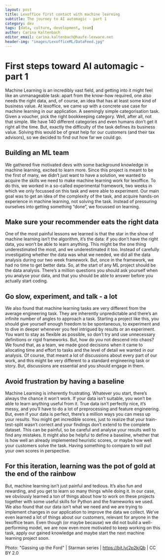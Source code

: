 ```yaml
---
layout: post
title: Lexoffice first contact with machine learning
subtitle: The journey to AI automagic - part 1
category: dev
tags: [data, culture, development, team]
author: Carina Kaltenbach
editor_email: carina.kaltenbach@haufe-lexware.net
header-img: "images/LexofficeML/DataFeed.jpg"
---
```


# First steps toward AI automagic - part 1

Machine Learning is an incredibly vast field, and getting into it might feel like an unmanageable task: apart from the know-how required, one also needs the right data, and, of course, an idea that has at least some kind of business value. At lexoffice, we came up with a concrete use case for machine learning in our application. A seemingly simple categorisation task. Given a voucher, pick the right bookkeeping category. Well, after all, not that simple. We have 140 different categories and even humans don’t get it right all the time. But, exactly the difficulty of the task defines its business value. Solving this would be of great help for our customers (and their tax advisors), so we decided to find out how far we could go.

## Building an ML team

We gathered five motivated devs with some background knowledge in machine learning, excited to learn more. Since this project is meant to be the first of many, we didn’t just want to have a solution, we wanted to acquire the skills we need to make machine learning work for lexoffice. To do this, we worked in a so-called experimental framework, two weeks in which we only focussed on this task and were able to experiment. Our main goal was to get an idea of the complexity of the task, and acquire hands-on experience in machine learning, not solving the task. Instead of pressuring ourselves into getting something “done”, we focussed on learning.

## Make sure your recommender eats the right data

One of the most painful lessons we learned is that the star in the show of machine learning isn’t the algorithm, it’s the data: if you don’t have the right data, you won’t be able to learn anything. This might be the one thing underestimated the most, and we underestimated it too. Instead of carefully investigating whether the data was what we needed, we did all the data analysis during our two week framework. But, once in the framework, we had no time to get better data. So, at the start of any ML project should be the data analysis. There’s a million questions you should ask yourself when you analyse your data, and that you should be able to answer before you actually start coding.

## Go slow, experiment, and talk - a lot

We also found that machine learning tasks are very different from the average engineering task. They are inherently unpredictable and there’s an infinite number of angles to approach a task. Starting a project like this, you should give yourself enough freedom to be spontaneous, to experiment and to dive in deeper whenever you feel intrigued by results or an experiment. You want to stay as flexible as possible, so don’t try and use unnecessary definitions or rigid frameworks. But, how do you not descend into chaos? We found that, as a team, we made good decisions when it came to allocating time and effort to tasks and the level of detail we wanted in our analysis. Of course, that meant a lot of discussions about every part of our work, and this might be very different to a standard engineering task or story. But, discussions are essential and you should engage in them.

## Avoid frustration by having a baseline

Machine Learning is inherently frustrating. Whatever you start, there’s always the chance it won’t work. If your data isn’t suitable, you won’t be able to learn anything useful from it. True data isn’t perfectly nice, it’s messy, and you’ll have to do a lot of preprocessing and feature engineering. But, even if your data is perfect, there’s a million ways you can mess up your results. You might get incredible scores, just to realize that your train-test-split wasn’t correct and your findings don’t extend to the complete dataset. This can be painful, so be careful and analyse your results well to find any mistakes. It might also be helpful to define a baseline, whether that is how well an already implemented heuristic scores, or maybe how well your customers solve the task. Having something to compare to will put your own scores in perspective.

## For this iteration, learning was the pot of gold at the end of the rainbow

But, machine learning isn’t just painful and tedious. It’s also fun and rewarding, and you get to learn so many things while doing it. In our case, we obviously learned a ton of things about how to work on these projects together with some useful skills for Python and the frameworks we used. We also found that our data isn’t what we need and we are trying to implement changes in our application to improve the data we collect. We’ve even learned a lot of things about our customers, relevant for anyone in the lexoffice team. Even though (or maybe because) we did not build a well-performing model, we are now even more motivated to keep working on this task, apply our gained knowledge and maybe start the next machine learning project soon.

Photo: "Gassing up the Ford" | Starman series | https://bit.ly/2p2kjQb | CC BY 2.0
